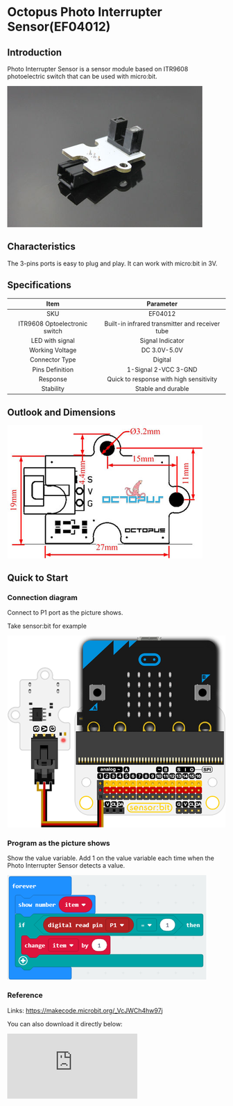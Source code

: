 # Octopus Photo Interrupter Sensor(EF04012)

## Introduction

 Photo Interrupter Sensor is a sensor module based on ITR9608 photoelectric switch that can be used with micro:bit.

   ![](./images/xxZhvK9.jpg)

## Characteristics

 The 3-pins ports is easy to plug and play.
 It can work with micro:bit in 3V.

## Specifications


Item | Parameter
:-: | :-:
SKU|EF04012
ITR9608 Optoelectronic switch|Built-in infrared transmitter and receiver tube
LED with signal|Signal Indicator
Working Voltage|DC 3.0V-5.0V
Connector Type|Digital
Pins Definition|1-Signal 2-VCC 3-GND
Response|Quick to response with high sensitivity
Stability|Stable and durable

## Outlook and Dimensions

 ![](./images/J7MA9tb.jpg)

## Quick to Start

### Connection diagram
 Connect to P1 port as the picture shows.

Take sensor:bit for example

 ![](./images/bh7oR62.png)

### Program as the picture shows
 Show the value variable.
 Add 1 on the value variable each time when the Photo Interrupter Sensor detects a value.

![](./images/dii53A7.png)

### Reference

Links: https://makecode.microbit.org/_VcJWCh4hw97j

You can also download it directly below:


<div
    style={{
        position: 'relative',
        paddingBottom: '60%',
        overflow: 'hidden',
    }}
>
    <iframe
        src="https://makecode.microbit.org/_DdAU5d4kMJDh"
        frameborder="0"
        sandbox="allow-popups allow-forms allow-scripts allow-same-origin"
        style={{
            position: 'absolute',
            width: '100%',
            height: '100%',
        }}
    />
</div>


### Result
 The on start micro:bit shows number 0, the counting system would add one each time when objects are put on the Optoelectronic switch.

## Relevant Cases


## Technique Files
